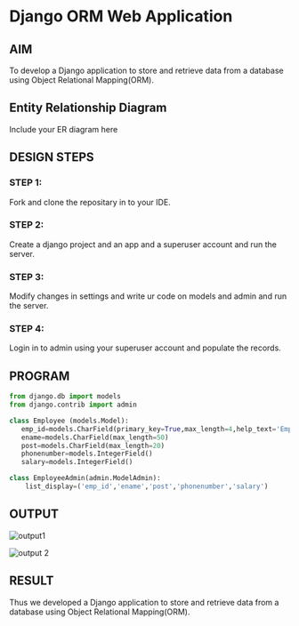 # Django ORM Web Application

## AIM
To develop a Django application to store and retrieve data from a database using Object Relational Mapping(ORM).

## Entity Relationship Diagram

Include your ER diagram here

## DESIGN STEPS

### STEP 1:
Fork and clone the repositary in to your IDE.

### STEP 2:
Create a django project and an app and a superuser account and run the server.

### STEP 3:
Modify changes in settings and write ur code on models and admin and run the server.

### STEP 4:
Login in to admin using your superuser account and populate the records.

## PROGRAM
```python
from django.db import models
from django.contrib import admin

class Employee (models.Model):
   emp_id=models.CharField(primary_key=True,max_length=4,help_text='Employee ID')
   ename=models.CharField(max_length=50)
   post=models.CharField(max_length=20)
   phonenumber=models.IntegerField()
   salary=models.IntegerField()

class EmployeeAdmin(admin.ModelAdmin):
    list_display=('emp_id','ename','post','phonenumber','salary')
```

## OUTPUT

![output1](https://user-images.githubusercontent.com/121117266/230269971-30b14708-7488-44bd-8615-bb763f025ea5.png)

![output 2](https://user-images.githubusercontent.com/121117266/230269992-6ea755c0-3b98-47d8-82ed-f3dd03322bfd.png)

## RESULT
Thus we developed a Django application to store and retrieve data from a database using Object Relational Mapping(ORM).
